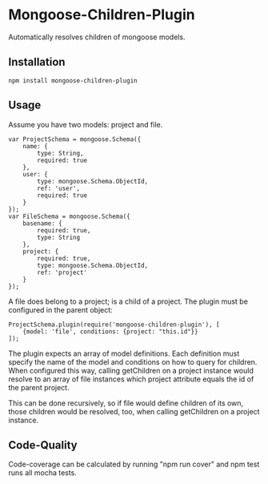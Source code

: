 # Mongoose-Children-Plugin
Automatically resolves children of mongoose models.

Installation
--------------

```
npm install mongoose-children-plugin
```

Usage
------------

Assume you have two models: project and file.

```
var ProjectSchema = mongoose.Schema({
    name: {
        type: String,
        required: true
    },
    user: {
        type: mongoose.Schema.ObjectId,
        ref: 'user',
        required: true
    }
});
var FileSchema = mongoose.Schema({
    basename: {
        required: true,
        type: String
    },
    project: {
        required: true,
        type: mongoose.Schema.ObjectId,
        ref: 'project'
    }
});
```

A file does belong to a project; is a child of a project. The plugin must be configured in the parent object:

```
ProjectSchema.plugin(require('mongoose-children-plugin'), [
    {model: 'file', conditions: {project: "this.id"}}
]);
```

The plugin expects an array of model definitions. Each definition must specify the name of the model and conditions on how
to query for children.
When configured this way, calling getChildren on a project instance would resolve to an array of file instances which project attribute
equals the id of the parent project.

This can be done recursively, so if file would define children of its own, those children would be resolved, too, when calling getChildren on a project instance.

Code-Quality
--------------

Code-coverage can be calculated by running "npm run cover" and npm test runs all mocha tests. 